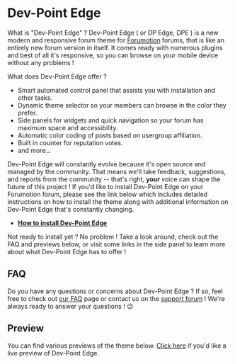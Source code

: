 # Dev-Point Edge

What is "Dev-Point Edge" ? Dev-Point Edge ( or DP Edge, DPE ) is a new modern and responsive forum theme for [Forumotion](http://www.forumotion.com/) forums, that is like an entirely new forum version in itself. It comes ready with numerous plugins and best of all it's responsive, so you can browse on your mobile device without any problems !

What does Dev-Point Edge offer ?

- Smart automated control panel that assists you with installation and other tasks.
- Dynamic theme selector so your members can browse in the color they prefer.
- Side panels for widgets and quick navigation so your forum has maximum space and accessibility.
- Automatic color coding of posts based on usergroup affiliation.
- Built in counter for reputation votes.
- and more...

Dev-Point Edge will constantly evolve because it's open source and managed by the community. That means we'll take feedback, suggestions, and reports from the community -- that's right, **your** voice can shape the future of this project ! If you'd like to install Dev-Point Edge on your Forumotion forum, please see the link below which includes detailed instructions on how to install the theme along with additional information on Dev-Point Edge that's constantly changing.

- [**How to install Dev-Point Edge**](https://github.com/adel759/dev-point-edge/wiki/Installing)

Not ready to install yet ? No problem ! Take a look around, check out the FAQ and previews below, or visit some links in the side panel to learn more about what Dev-Point Edge has to offer !

## FAQ

Do you have any questions or concerns about Dev-Point Edge ? If so, feel free to check out [our FAQ](https://github.com/adel759/dev-point-edge/wiki/Frequently-Asked-Questions) page or contact us on the [support forum](http://arab-point.lolbb.com/f77-montada) ! We're always ready to answer your questions ! :wink:

## Preview
You can find various previews of the theme below. [Click here](http://arab-point.lolbb.com/) if you'd like a live preview of Dev-Point Edge.